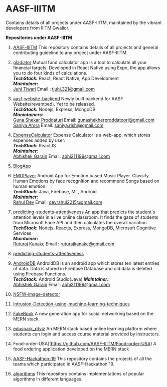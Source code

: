# AASF-IIITM

Contains details of all projects under AASF-IIITM, maintained by the vibrant developers from IIITM Gwalior.


**Repositories under AASF-IIITM**
  1. [AASF-IIITM](https://github.com/AASF-IIITM/Source-AASF)
    This repository contains details of all projects and general contributing guideline to any project under AASF-IIITM.
    

  2. [gladiator](https://github.com/AASF-IIITM/gladiator)
    Mutual fund calculator app is a tool to calculate all your financial targets. Developed in React Native using Expo, the app allows you to do four kinds of  calculations.<br/>
      ***TechStack:*** React, React Native, App Development<br/>
      ***Maintainer:*** <br/>
                [Juhi Tiwari](https://github.com/juhitiwari)
                   Email : tjuhi.321@gmail.com
    
  3. [aasf-website-backend](https://github.com/AASF-IIITM/aasf-website-backend)
    Newly built backend for AASF Website(revamped). Yet to be released.<br/>
      ***TechStack:*** Nodejs, Express, MongoDB<br/>
      ***Manintainers:*** <br/>[Guna Shekar Proddaturi](https://github.com/GunaShekar02)
                             Email: gunashekherproddatoori@gmail.com<br/>
                          [Saniya Arora](https://github.com/sar99)
                              Email: saniya.rishi@gmail.com
  4. [ExpenseCalculator](https://github.com/AASF-IIITM/ExpenseCalculator)
  Expense Calculator is a web-app, which stores expenses added by user.<br/>
     ***TechStack:*** ReactJS<br/>
      ***Maintainer:*** <br/>
            [Abhishek Garain](https://github.com/abhi211199)
            Email: abhi211199@gmail.com
  5. [BlogApp](https://github.com/AASF-IIITM/BlogApp)
  6. [EMOPlayer](https://github.com/AASF-IIITM/EMOPlayer)
  Android App for Emotion based Music Player. Classify Human Emotions by face recognition and recommend Songs based on human emotion.<br/>
      ***TechStack:*** Java, Firebase, ML, Android<br/>
      ***Maintainer:*** <br/>
            [Rahul Dev](https://github.com/devr22)
            Email: devrahul2215@gmail.com
  7. [predicting-students-attentiveness](https://github.com/AASF-IIITM/predicting-students-attentiveness) 
    An app that predicts the student's attention levels in a live online classroom. It finds the gaze of students from Microsoft Face API and then calculates the overall variation. <br/>
     ***TechStack:*** Nodejs, Reactjs, Express, MongoDB, Microsoft Cognitive Services <br/>
     ***Maintainer:*** <br/>[Ruturaj Kanake](https://github.com/ruturajkanake) 
                      Email : ruturajkanake@gmail.com

      
  8. [predicting-students-attentiveness](https://github.com/AASF-IIITM/predicting-students-attentiveness)

  9. [AndroidDB](https://github.com/AASF-IIITM/AndroidDB)
  AndroidDB is an android app which stores ten latest entries of data. Data is stored in Firebase Database and old data is deleted using Firebase Functions.<br/>
     ***TechStack:*** Android Studio(Java)
      ***Maintainer:***<br/>
            [Abhishek Garain](https://github.com/abhi211199)
            Email: abhi211199@gmail.com
  10. [NSFW-image-detector](https://github.com/AASF-IIITM/NSFW-image-detector)
  11. [Intrusion-Detection-using-machine-learning-techniques](https://github.com/AASF-IIITM/Intrusion-Detection-using-machine-learning-techniques)
  12. [FakeBook](https://github.com/AASF-IIITM/FakeBook)
    A new generation app for social networking based on the MERN stack.

  13. [eduspark_ritviz](https://github.com/AASF-IIITM/eduspark_ritviz)
    An MERN stack based online learning platform where students can login and access course material provided by instructors.

  14. Food-order-USA](https://github.com/AASF-IIITM/Food-order-USA)
    A food ordering application developed on the MERN stack

  15. [AASF-Hackathon-19](https://github.com/AASF-IIITM/AASF-Hackathon-19)
    This repository contains the projects of all the teams which participated in AASF-Hackathon'19.

  16. [algorithms](https://github.com/AASF-IIITM/algorithms)
    This repository contains implementations of popular algorithms in different languages.
